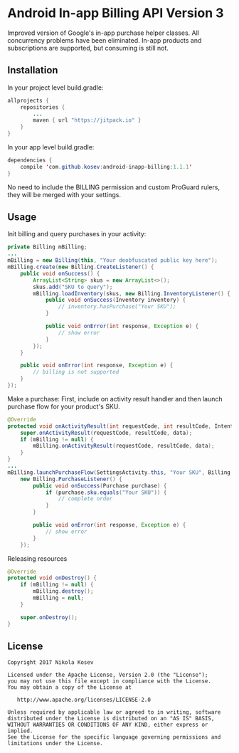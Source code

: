 # Android In-app Billing API Version 3
Improved version of Google's in-app purchase helper classes. All concurrency problems have been eliminated. In-app products and subscriptions are supported, but consuming is still not.

## Installation
In your project level build.gradle:

```java
allprojects {
    repositories {
        ...
        maven { url "https://jitpack.io" }
    }
}
```

In your app level build.gradle:

```java
dependencies {
    compile 'com.github.kosev:android-inapp-billing:1.1.1'
}
```

No need to include the BILLING permission and custom ProGuard rulers, they will be merged with your settings.

## Usage
Init billing and query purchases in your activity:

```java
private Billing mBilling;
...
mBilling = new Billing(this, "Your deobfuscated public key here");
mBilling.create(new Billing.CreateListener() {
    public void onSuccess() {
        ArrayList<String> skus = new ArrayList<>();
        skus.add("SKU to query");
        mBilling.loadInventory(skus, new Billing.InventoryListener() {
            public void onSuccess(Inventory inventory) {
                // inventory.hasPurchase("Your SKU");
            }

            public void onError(int response, Exception e) {
                // show error
            }
        });
    }

    public void onError(int response, Exception e) {
        // billing is not supported
    }
});
```

Make a purchase:
First, include on activity result handler and then launch purchase flow for your product's SKU.
```java
@Override
protected void onActivityResult(int requestCode, int resultCode, Intent data) {
    super.onActivityResult(requestCode, resultCode, data);
    if (mBilling != null) {
        mBilling.onActivityResult(requestCode, resultCode, data);
    }
}
...
mBilling.launchPurchaseFlow(SettingsActivity.this, "Your SKU", Billing.TYPE_INAPP, REQUEST_PURCHASE,
    new Billing.PurchaseListener() {
        public void onSuccess(Purchase purchase) {
            if (purchase.sku.equals("Your SKU")) {
                // complete order
            }
        }

        public void onError(int response, Exception e) {
            // show error
        }
    });
```

Releasing resources
```java
@Override
protected void onDestroy() {
    if (mBilling != null) {
        mBilling.destroy();
        mBilling = null;
    }

    super.onDestroy();
}
```

## License
```
Copyright 2017 Nikola Kosev

Licensed under the Apache License, Version 2.0 (the "License");
you may not use this file except in compliance with the License.
You may obtain a copy of the License at

   http://www.apache.org/licenses/LICENSE-2.0

Unless required by applicable law or agreed to in writing, software
distributed under the License is distributed on an "AS IS" BASIS,
WITHOUT WARRANTIES OR CONDITIONS OF ANY KIND, either express or implied.
See the License for the specific language governing permissions and
limitations under the License.
```

